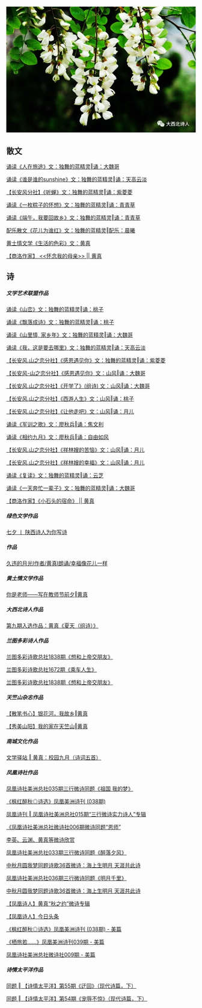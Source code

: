 ![alt](https://raw.githubusercontent.com/Frank093099/Frank093099.github.io/master/2.jpeg)  


散文
-------------------
[诵读《人在旅途》文：独舞的蓝精灵‖诵：大魏哥](https://mp.weixin.qq.com/s/qJfaJb6Vm89cORC-77cJcA)  

[诵读《谁是谁的sunshine》文：独舞的蓝精灵‖诵：天高云淡](https://mp.weixin.qq.com/s/9nEgrvk_Sko_I03hh4Hbkw)  

[【长安风分社】《听蝉》文：独舞的蓝精灵‖诵：紫菱菱](https://mp.weixin.qq.com/s/UCdbEiml2cNt0OjxPhXDgw)  

[诵读《一枚粽子的怀想》文：独舞的蓝精灵‖诵：青青草](https://mp.weixin.qq.com/s/lqRX70zAFu3XwYcbsggNJg) 

[诵读《端午，我要回故乡》文：独舞的蓝精灵‖诵：青青草](https://mp.weixin.qq.com/s/2aDvy1js0GgYUUDOorFZuQ) 

[配乐散文《花儿为谁红》文：独舞的蓝精灵‖配乐：晨曦](https://mp.weixin.qq.com/s/VcooosjWATayR_rWf7aVTA)

[黄土情文学《生活的色彩》文：黄真](https://mp.weixin.qq.com/s?__biz=MzUzMTMyMTMzNw==&mid=2247485530&idx=3&sn=02c6ef044c03bcabae9871ecf6126176&chksm=fa4510cccd3299dae79d8e004e0557412a9fe9bc2a5ab235a57508f798b46f75f9ed5a3aa2cc&mpshare=1&scene=2&srcid=0803WzmOPlwCjk4GWkWqZnZA&from=timeline&ascene=2&devicetype=android-24&version=26060739&nettype=WIFI&abtest_cookie=BAABAAoACwANABMABAAllx4AWZkeAH2ZHgCBmR4AAAA%3D&lang=zh_CN&pass_ticket=DwqwZroeVm7CABryNKdDghyQzWG8Li8NtO%2BrMvAxmrdTSh9wLWZJGffLcHvDuoA%2B&wx_header=1) 

[【商洛作家】 <<怀念我的母亲>> || 黄真](https://mp.weixin.qq.com/s/LANyWmINyPf67Rcc7De4JA)  




诗
-------------------
##### 文学艺术联盟作品  

[诵读《山峦》文：独舞的蓝精灵‖诵：桃子](https://mp.weixin.qq.com/s/QU89PwQXSmxYqzP9KcTQUw)  

[诵读《飘落成诗》文：独舞的蓝精灵‖诵：桃子](https://mp.weixin.qq.com/s/Yt-AjoHOoAxiRhh-y4G83A)  

[诵读《山里情, 家乡年》文：独舞的蓝精灵‖诵：大魏哥](https://mp.weixin.qq.com/s/hfssYRQ6B05knddGTtKkCA)  

[诵读《我，这是要去哪里》文：独舞的蓝精灵‖诵：天高云淡](https://mp.weixin.qq.com/s/bhu8vIeWvlsA0WcjGAW6sw)  

[【长安风.山之恋分社】《感恩遇见你》文：独舞的蓝精灵‖诵：紫菱菱](https://mp.weixin.qq.com/s?__biz=MzI3NjczMjIwNw==&mid=2247500110&idx=1&sn=d65f596c649b92c5e56090bd8e34c929&chksm=eb73810edc040818e34ff6244745c8b1bcfef935bf800a689b772a9b2a90d5891f09c8d8906b&mpshare=1&scene=2&srcid=0820wELrBYGmJdWOZ7nxH7sJ&from=timeline&ascene=2&devicetype=android-24&version=26060739&nettype=WIFI&abtest_cookie=BAABAAoACwANABMABAAllx4AWZkeAH2ZHgCBmR4AAAA%3D&lang=zh_CN&pass_ticket=DwqwZroeVm7CABryNKdDghyQzWG8Li8NtO%2BrMvAxmrdTSh9wLWZJGffLcHvDuoA%2B&wx_header=1)  

[【长安风-山之恋分社】《感恩遇见你》文：山风‖诵：大魏哥](https://mp.weixin.qq.com/s?__biz=MzI3NjczMjIwNw==&mid=2247500331&idx=1&sn=bd43d0787bc83eec25452d3ee24fdeb6&chksm=eb73826bdc040b7db03677cfc869b7778d1a42aa92815c13b152c5e1151ed92cafcd1b0fd1ad&mpshare=1&scene=2&srcid=0823rKCndA42eJuJzEN985SX&from=timeline&ascene=2&devicetype=android-24&version=26060739&nettype=WIFI&abtest_cookie=BAABAAoACwANABMABAAllx4AWZkeAH2ZHgCBmR4AAAA%3D&lang=zh_CN&pass_ticket=DwqwZroeVm7CABryNKdDghyQzWG8Li8NtO%2BrMvAxmrdTSh9wLWZJGffLcHvDuoA%2B&wx_header=1)  

[【长安风.山之恋分社】《开学了》(组诗) 文：山风‖诵：大魏哥](https://mp.weixin.qq.com/s/c3zBH1pMkc41ekljNeLl3A)  

[【长安风.山之恋分社】《西游人生》文：山风‖诵：桃子](https://mp.weixin.qq.com/s/Wau6opfJ2Ak7sdI56xUjaA) 

[【长安风.山之恋分社】《让他走吧》文：山风‖诵：月儿](https://mp.weixin.qq.com/s?__biz=MzI3NjczMjIwNw==&mid=2247502312&;idx=7&sn=58e5f00e3fd6e9f7e48f6ae8a1561183&amp;chksm=eb7389a8dc0400be68d52145d20812b9039a666a32cce6d868f2b22f92a8513556e489c6cfa8&mpshare=1&scene=2&srcid=0918GBHPqsRTmQhYx8lfLp27&from=timeline&;ascene=2&amp;devicetype=android-24&amp;version=26060739&;nettype=WIFI&abtest_cookie=BAABAAoACwANABMABAAllx4AWZkeAH2ZHgCBmR4AAAA%3D&lang=zh_CN&amp;pass_ticket=DwqwZroeVm7CABryNKdDghyQzWG8Li8NtO%2BrMvAxmrdTSh9wLWZJGffLcHvDuoA%2B&amp;wx_header=1)  

[诵读《军训之歌》文：廖秋兵‖诵：焦文利](https://mp.weixin.qq.com/s/LBxf0yycjDma4ljPKWVYyg)  

[诵读《相约九月》文：廖秋兵‖诵：自由如风](https://mp.weixin.qq.com/s?__biz=MzI3NjczMjIwNw==&mid=2247502469&idx=2&sn=fcf0f86e2649bb3e5b3e1dcb6e7e46d5&chksm=eb738ac5dc0403d3c9527ca267e966b223c11d04786bc551fb40e028078841f02a51ce6cca8a&mpshare=1&scene=2&srcid=0923cq3YmEova7z14OaXHiLz&from=timeline&ascene=2&devicetype=android-24&version=26060739&nettype=WIFI&abtest_cookie=BAABAAoACwANABMABAAllx4AWZkeAH2ZHgCBmR4AAAA%3D&lang=zh_CN&pass_ticket=e8g7Y3KdoCM8KZ7K6%2FJPoCVonLOLzJYKpvLAqHyD9VtiOX%2FHXcgqk%2FgTFPZ7CiEB&wx_header=1)  

[【长安风.山之恋分社】《祥林嫂的苦恼》文：山风‖诵：月儿](https://mp.weixin.qq.com/s/sT0uN1XbTsuf6zMHPG9cCA)  

[【长安风.山之恋分社】《祥林嫂的幸福》文：山风‖诵：月儿](https://mp.weixin.qq.com/s?__biz=MzI3NjczMjIwNw==&mid=2247502335&idx=1&sn=3672e471edfb90d864a92ee00e32cc41&chksm=eb7389bfdc0400a92a55dafd771af66c9b4562dec91a1e529fcdd115553deb5d74686eb10234&mpshare=1&scene=2&srcid=0919rVDvJGSmMw86HeQ3WNPR&from=timeline&ascene=2&devicetype=android-24&version=26060739&nettype=WIFI&abtest_cookie=BAABAAoACwANABMABAAllx4AWZkeAH2ZHgCBmR4AAAA%3D&lang=zh_CN&pass_ticket=e8g7Y3KdoCM8KZ7K6%2FJPoCVonLOLzJYKpvLAqHyD9VtiOX%2FHXcgqk%2FgTFPZ7CiEB&wx_header=1)  
   
[诵读《复读》文：独舞的蓝精灵‖诵：云芝](https://mp.weixin.qq.com/s?__biz=MzI3NjczMjIwNw==&mid=2247498756&;idx=3&sn=30acba441d9f55b7e6051ae7317a11f5&amp;chksm=eb73bc44dc043552340e0e27810b591f953c203ad6e866a56c78d7eca60bc74ec9383e384260&mpshare=1&scene=2&srcid=0724uZDPNG2Bs89jzOTNOJM5&from=timeline&;ascene=2&amp;devicetype=android-24&amp;version=26060739&;nettype=WIFI&abtest_cookie=BAABAAoACwANABMABAAllx4AWZkeAH2ZHgCBmR4AAAA%3D&lang=zh_CN&amp;pass_ticket=qv1bfFLVyjDbHLuXmHrH%2Bj%2BDGGflhA7qn3Q7jCvknBvnmqL4kpEpk8E1LU5iM8DO&amp;wx_header=1) 
  
[诵读《一天奔忙一辈子》文：独舞的蓝精灵‖诵：大魏哥](https://mp.weixin.qq.com/s?__biz=MzI3NjczMjIwNw==&mid=2247498794&;idx=1&sn=98bc9f7fa038f685c143a0c09db84fd2&amp;chksm=eb73bc6adc04357c0331b4e29c7cf93f5467443e186d5cd004e308129ce97dc584aed22a68dc&mpshare=1&scene=2&srcid=07252NO7kkUKZGqfrYezqDMw&from=timeline&;ascene=2&amp;devicetype=android-24&amp;version=26060739&;nettype=WIFI&abtest_cookie=BAABAAoACwANABMABAAllx4AWZkeAH2ZHgCBmR4AAAA%3D&lang=zh_CN&amp;pass_ticket=DwqwZroeVm7CABryNKdDghyQzWG8Li8NtO%2BrMvAxmrdTSh9wLWZJGffLcHvDuoA%2B&amp;wx_header=1)    


[【商洛作家】《小石头的宿命》 || 黄真](https://mp.weixin.qq.com/s/pITvKS30GebrLQSsTxhTBQ) 



##### 绿色文学作品  

[七夕 丨 陕西诗人为你写诗](https://mp.weixin.qq.com/s/NGEfNjqY4zbQgLA6IQn7jQ)    

##### 作品  

[久违的月光I作者/黄真I朗诵/幸福像花儿一样](https://mp.weixin.qq.com/s?__biz=MzU1MzUzMTg1MA==&mid=2247508822&;idx=3&sn=a0b41c93afdc24fa97031959bd61a041&amp;chksm=fbf383f3cc840ae520acdc413808252b025ef12a4db4e70e6f26cbd31401c2749bf36ecb68e9&mpshare=1&scene=2&srcid=10103Glt1P5ocrR97cDXKLHY&from=timeline&;ascene=2&amp;devicetype=android-24&amp;version=26060739&;nettype=WIFI&abtest_cookie=BAABAAoACwANABMABAAllx4AWZkeAH2ZHgCBmR4AAAA%3D&lang=zh_CN&amp;pass_ticket=qv1bfFLVyjDbHLuXmHrH%2Bj%2BDGGflhA7qn3Q7jCvknBvnmqL4kpEpk8E1LU5iM8DO&amp;wx_header=1)  


##### 黄土情文学作品  

[你是老师——写在教师节前夕‖黄真](https://mp.weixin.qq.com/s/65iEEQh2EfzI3XSo1pObfQ)  

##### 大西北诗人作品  

[第九期入选作品：黄真《夏天（组诗）》](https://mp.weixin.qq.com/s/gi_2HwAerXNrl7KtCXb2iw)  

##### 兰图多彩诗人作品  

[兰图多彩诗歌总社1838期《想和上帝交朋友》](https://mp.weixin.qq.com/s?__biz=MzU4NjMxNzk1Mw==&mid=2247496253&idx=2&sn=70758da5b25bc78e297076e81b628995&chksm=fdff9bd3ca8812c538358ad4fa15d099d5d3666b8ab843835dc4bc532a8eed90df34572095b7&mpshare=1&scene=2&srcid=0922BIGBhiYJWcaZJcTSMxSy&from=timeline&ascene=2&devicetype=android-24&version=26060739&nettype=WIFI&abtest_cookie=BAABAAoACwANABMABAAllx4AWZkeAH2ZHgCBmR4AAAA%3D&lang=zh_CN&pass_ticket=e8g7Y3KdoCM8KZ7K6%2FJPoCVonLOLzJYKpvLAqHyD9VtiOX%2FHXcgqk%2FgTFPZ7CiEB&wx_header=1) 

[兰图多彩诗歌总社1672期《乘车人生》](https://mp.weixin.qq.com/s?__biz=MzU4NjMxNzk1Mw==&mid=2247495182&;idx=1&sn=96ec598869a7e19e0ed438e6a3cfe90b&amp;chksm=fdff87e0ca880ef64005b0bcb998d112a3f5ce40e7ba29fd7a4d7a6f94b553eed070a1fcc48b&mpshare=1&scene=2&srcid=08086wyFdyKRVXh1xzU7Yjvk&from=timeline&;ascene=2&amp;devicetype=android-24&amp;version=26060739&;nettype=WIFI&abtest_cookie=BAABAAoACwANABMABAAllx4AWZkeAH2ZHgCBmR4AAAA%3D&lang=zh_CN&amp;pass_ticket=DwqwZroeVm7CABryNKdDghyQzWG8Li8NtO%2BrMvAxmrdTSh9wLWZJGffLcHvDuoA%2B&amp;wx_header=1)  

[兰图多彩诗歌总社1838期《想和上帝交朋友》](https://mp.weixin.qq.com/s?__biz=MzU4NjMxNzk1Mw==&mid=2247496253&idx=2&sn=70758da5b25bc78e297076e81b628995&chksm=fdff9bd3ca8812c538358ad4fa15d099d5d3666b8ab843835dc4bc532a8eed90df34572095b7&mpshare=1&scene=2&srcid=0922BIGBhiYJWcaZJcTSMxSy&from=timeline&ascene=2&devicetype=android-24&version=26060739&nettype=WIFI&abtest_cookie=BAABAAoACwANABMABAAllx4AWZkeAH2ZHgCBmR4AAAA%3D&lang=zh_CN&pass_ticket=e8g7Y3KdoCM8KZ7K6%2FJPoCVonLOLzJYKpvLAqHyD9VtiOX%2FHXcgqk%2FgTFPZ7CiEB&wx_header=1)  



##### 天竺山杂志作品  

[【散笔书心】银花河，我故乡‖黄真](https://mp.weixin.qq.com/s/25a-pM7d__N7ys0IgwrClA)  

[【秀美山阳】我的家在天竺山‖黄真](https://mp.weixin.qq.com/s/QNsQsWglxqKZjsBa0eeu9g)   




##### 南城文化作品  

[文学驿站 ‖ 黄真：校园九月（诗词五首）](https://mp.weixin.qq.com/s?__biz=MzAxMTk3NTczMg==&mid=2247492466&idx=2&sn=9ae5458eb833aae036fd9d1d4dae754d&chksm=9bba4e29accdc73f2d6d041b7913381a49638c528fca7dec721e68831e2e4232812bd9e96d36&mpshare=1&scene=2&srcid=0911Su67WBzkUGCnpkyBrfJy&from=timeline&ascene=2&devicetype=android-24&version=26060739&nettype=WIFI&abtest_cookie=BAABAAoACwANABMABAAllx4AWZkeAH2ZHgCBmR4AAAA%3D&lang=zh_CN&pass_ticket=e8g7Y3KdoCM8KZ7K6%2FJPoCVonLOLzJYKpvLAqHyD9VtiOX%2FHXcgqk%2FgTFPZ7CiEB&wx_header=1)    




##### 凤凰诗社作品  

[凤凰诗社美洲总社035期三行微诗同题《祖国 我的梦》](https://www.meipian.cn/1mo5d7il?share_depth=2&user_id=ohbsluA9pAxp2hwCtZjLPcxOOfAc&share_user_mpuuid=ba9ce8bbf713f2e18bb5c8e66e399ab8&first_share_uid=16790109&from=timeline)  

[《枫红醉秋◎诗选》凤凰美洲诗刊 (038期)](https://www.meipian.cn/1n8vgme8?share_depth=2&user_id=ohbsluA9pAxp2hwCtZjLPcxOOfAc&share_user_mpuuid=ba9ce8bbf713f2e18bb5c8e66e399ab8&first_share_uid=16790109&from=timeline)  

[凤凰诗刊 ‖ 凤凰诗社美洲总社015期“三行微诗实力诗人”专辑](https://mp.weixin.qq.com/s?__biz=MzUyNjgwNDIwMA==&mid=2247483826&idx=1&sn=ebafb6deb9d6299e02185816dd19fb8b&chksm=fa087435cd7ffd23018f75a461d53567ebaa3b0813ab152ea15e39a2143ba84d851434c5c6ac&mpshare=1&scene=2&srcid=0916xgPVCvZkF1tPuZMiTMxl&from=timeline&ascene=2&devicetype=android-24&version=26060739&nettype=WIFI&abtest_cookie=BAABAAoACwANABMABAAllx4AWZkeAH2ZHgCBmR4AAAA%3D&lang=zh_CN&pass_ticket=e8g7Y3KdoCM8KZ7K6%2FJPoCVonLOLzJYKpvLAqHyD9VtiOX%2FHXcgqk%2FgTFPZ7CiEB&wx_header=1)  

[《凤凰诗社美洲总社微诗社006期微诗同题“恩师”](https://www.meipian.cn/1lr9an71?share_depth=3&user_id=ohbsluA9pAxp2hwCtZjLPcxOOfAc&share_user_mpuuid=null&first_share_uid=null&from=timeline)  

[李英、云渊、黄真等微诗欣赏](https://ishare.iclient.ifeng.com/tizmm/news/shareNews?fromType=vampire&forward=1&aid=sub_78735646&ch=&aman=deNcd3yfdbQ43aGeafk7afs404i350G7e0T9dfNb17&gud=99j894K379&from=timeline)  

[凤凰诗社美洲总社033期三行微诗同题《醉落夕风》](https://www.meipian.cn/1m9excry?share_depth=3&user_id=ohbsluA9pAxp2hwCtZjLPcxOOfAc&share_user_mpuuid=ba9ce8bbf713f2e18bb5c8e66e399ab8&first_share_uid=16790109&from=timeline)  

[中秋月圆我梦同题诗歌36首微诗：海上生明月 天涯共此诗](https://mbd.baidu.com/newspage/data/landingshare?pageType=1&isBdboxFrom=1&context=%7B%22nid%22%3A%22news_9477160584793500563%22%2C%22sourceFrom%22%3A%22bjh%22%7D&from=timeline&isappinstalled=0)  

[凤凰诗社美洲总社036期三行微诗同题《明月千里》](http://www.21mingren.com/web/viewarticle.asp?userid=1165709&lanmuid=8352451&contentID=2605618&from=timeline)  

[中秋月圆我梦同题诗歌36首微诗：海上生明月 天涯共此诗](https://mbd.baidu.com/newspage/data/landingshare?pageType=1&isBdboxFrom=1&context=%7B%22nid%22%3A%22news_9477160584793500563%22%2C%22sourceFrom%22%3A%22bjh%22%7D&from=timeline&isappinstalled=0)

[【凤凰诗人】黄真“秋之约”微诗专辑](https://www.jianshu.com/p/457100134f53)  


[【凤凰诗人】今日头条](https://m.toutiaocdn.com/i6608167561538306574/?iid=45290553026&app=news_article&amp;timestamp=1538585654&group_id=6608167561538306574&amp;tt_from=weixin&utm_source=weixin&utm_medium=toutiao_ios&utm_campaign=client_share&amp;wxshare_count=5&from=timeline&isappinstalled=0&amp;pbid=6608272354718746116)  

  
[《枫红醉秋◎诗选》凤凰美洲诗刊 (038期) - 美篇](https://www.meipian.cn/1n8vgme8?share_depth=2&amp;user_id=ohbsluA9pAxp2hwCtZjLPcxOOfAc&share_user_mpuuid=ba9ce8bbf713f2e18bb5c8e66e399ab8&amp;first_share_uid=16790109&from=timeline)   

    
[《栖旅若……》凤凰美洲诗刊039期 - 美篇](https://www.meipian.cn/1nn8n6h2?share_depth=1&amp;user_id=ohbsluA9pAxp2hwCtZjLPcxOOfAc&share_user_mpuuid=ba9ce8bbf713f2e18bb5c8e66e399ab8&amp;first_share_uid=16790109&from=timeline)  

      
[凤凰诗社美洲总社微诗社009期 - 美篇](https://www.meipian.cn/1n3dbyq7?share_depth=1&amp;user_id=ohbsluA9pAxp2hwCtZjLPcxOOfAc&share_user_mpuuid=4c07a1e59a699de3fcbb214a8437f21b&amp;first_share_uid=49509441&from=timeline)    





##### 诗情太平洋作品  

[同题 ‖ 【诗情太平洋】第55期《迂回》（现代诗篇，下）](https://mp.weixin.qq.com/s?__biz=MzI4Mzc0NzIzMA==&mid=2247484178&idx=2&sn=3c1800f586f1abf4c20191a869ea501f&chksm=eb84b5e3dcf33cf5a8c65b7ebf23d69a5f656778bd14aae148e28c47b5f274b54187b592bcd9&mpshare=1&scene=2&srcid=0927etT2rVh5Ysi3RkMIpSAA&from=timeline&ascene=2&devicetype=android-24&version=26060739&nettype=WIFI&abtest_cookie=BAABAAoACwANABMABAAllx4AWZkeAH2ZHgCBmR4AAAA%3D&lang=zh_CN&pass_ticket=e8g7Y3KdoCM8KZ7K6%2FJPoCVonLOLzJYKpvLAqHyD9VtiOX%2FHXcgqk%2FgTFPZ7CiEB&wx_header=1)  

[同题 ‖ 【诗情太平洋】第54期《宠辱不惊》（现代诗篇，下）](https://mp.weixin.qq.com/s?__biz=MzI4Mzc0NzIzMA==&mid=2247484166&idx=2&sn=ad2bf861f2c14ee0228a20e1de9a5cce&chksm=eb84b5f7dcf33ce148ea0e8e075742b38e1cb89d3454fdf6f02dc11739fcf56e3914f8261bd2&mpshare=1&scene=2&srcid=0922O24LBpSctvwxfXrxtn9g&from=timeline&ascene=2&devicetype=android-24&version=26060739&nettype=WIFI&abtest_cookie=BAABAAoACwANABMABAAllx4AWZkeAH2ZHgCBmR4AAAA%3D&lang=zh_CN&pass_ticket=e8g7Y3KdoCM8KZ7K6%2FJPoCVonLOLzJYKpvLAqHyD9VtiOX%2FHXcgqk%2FgTFPZ7CiEB&wx_header=1)  

